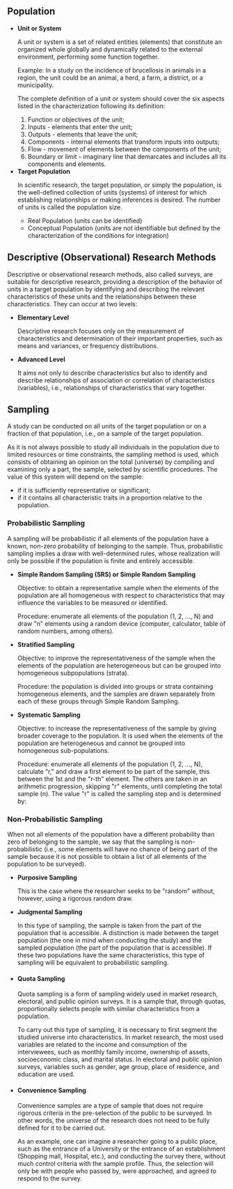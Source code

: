 <h2>Population</h2>
<ul>
    <li><strong>Unit or System</strong>
        <p>A unit or system is a set of related entities (elements) that constitute an organized whole globally and
            dynamically related to the external environment, performing some function together.</p>
        <p>Example: In a study on the incidence of brucellosis in animals in a region, the unit could be an animal,
            a herd, a farm, a district, or a municipality.</p>
        <p>The complete definition of a unit or system should cover the six aspects listed in the characterization
            following its definition:</p>
        <ol>
            <li>Function or objectives of the unit;</li>
            <li>Inputs - elements that enter the unit;</li>
            <li>Outputs - elements that leave the unit;</li>
            <li>Components - internal elements that transform inputs into outputs;</li>
            <li>Flow - movement of elements between the components of the unit;</li>
            <li>Boundary or limit - imaginary line that demarcates and includes all its components and elements.</li>
        </ol>
    </li>
    <li><strong>Target Population</strong>
        <p>In scientific research, the target population, or simply the population, is the well-defined collection of
            units (systems) of interest for which establishing relationships or making inferences is desired. The number
            of units is called the population size.</p>
        <ul>
            <li>Real Population (units can be identified)</li>
            <li>Conceptual Population (units are not identifiable but defined by the characterization of the conditions
                for integration)</li>
        </ul>
    </li>
</ul>
<h2>Descriptive (Observational) Research Methods</h2>
<p>Descriptive or observational research methods, also called surveys, are suitable for descriptive research, providing a
    description of the behavior of units in a target population by identifying and describing the relevant
    characteristics of these units and the relationships between these characteristics. They can occur at two levels:</p>
<ul>
    <li><strong>Elementary Level</strong>
        <p>Descriptive research focuses only on the measurement of characteristics and determination of their important
            properties, such as means and variances, or frequency distributions.</p>
    </li>
    <li><strong>Advanced Level</strong>
        <p>It aims not only to describe characteristics but also to identify and describe relationships of association or
            correlation of characteristics (variables), i.e., relationships of characteristics that vary together.</p>
    </li>
</ul>
<h2>Sampling</h2>
<p>A study can be conducted on all units of the target population or on a fraction of that population, i.e., on a
    sample of the target population.</p>
<p>As it is not always possible to study all individuals in the population due to limited resources or time constraints,
    the sampling method is used, which consists of obtaining an opinion on the total (universe) by compiling and
    examining only a part, the sample, selected by scientific procedures. The value of this system will depend on the
    sample:</p>
<ul>
    <li>if it is sufficiently representative or significant;</li>
    <li>if it contains all characteristic traits in a proportion relative to the population.</li>
</ul>
<h3>Probabilistic Sampling</h3>
<p>A sampling will be probabilistic if all elements of the population have a known, non-zero probability of belonging to
    the sample. Thus, probabilistic sampling implies a draw with well-determined rules, whose realization will only be
    possible if the population is finite and entirely accessible.</p>
<ul>
    <li><strong>Simple Random Sampling (SRS) or Simple Random Sampling</strong>
        <p>Objective: to obtain a representative sample when the elements of the population are all homogeneous with
            respect to characteristics that may influence the variables to be measured or identified.</p>
        <p>Procedure: enumerate all elements of the population (1, 2, ..., N) and draw "n" elements using a random
            device (computer, calculator, table of random numbers, among others).</p>
    </li>
    <li><strong>Stratified Sampling</strong>
        <p>Objective: to improve the representativeness of the sample when the elements of the population are
            heterogeneous but can be grouped into homogeneous subpopulations (strata).</p>
        <p>Procedure: the population is divided into groups or strata containing homogeneous elements, and the samples
            are drawn separately from each of these groups through Simple Random Sampling.</p>
    </li>
    <li><strong>Systematic Sampling</strong>
        <p>Objective: to increase the representativeness of the sample by giving broader coverage to the population. It
            is used when the elements of the population are heterogeneous and cannot be grouped into homogeneous
            sub-populations.</p>
        <p>Procedure: enumerate all elements of the population (1, 2, ..., N), calculate "r," and draw a first element
            to be part of the sample, this between the 1st and the "r-th" element. The others are taken in an arithmetic
            progression, skipping "r" elements, until completing the total sample (n). The value "r" is called the
            sampling step and is determined by:</p>
</ul>
<h3>Non-Probabilistic Sampling</h3>
<p>When not all elements of the population have a different probability than zero of belonging to the sample, we say that
    the sampling is non-probabilistic (i.e., some elements will have no chance of being part of the sample because it is
    not possible to obtain a list of all elements of the population to be surveyed).</p>
<ul>
    <li><strong>Purposive Sampling</strong>
        <p>This is the case where the researcher seeks to be "random" without, however, using a rigorous random draw.</p>
    </li>
    <li><strong>Judgmental Sampling</strong>
        <p>In this type of sampling, the sample is taken from the part of the population that is accessible. A distinction is made between the target population (the one in mind when conducting the study) and the sampled population (the part of the population that is accessible). If these two populations have the same characteristics, this type of sampling will be equivalent to probabilistic sampling.</p>
</li>
<li>
    <h4>Quota Sampling</h4>
    <p>Quota sampling is a form of sampling widely used in market research, electoral, and public opinion surveys. It is a sample that, through quotas, proportionally selects people with similar characteristics from a population.</p>
    <p>To carry out this type of sampling, it is necessary to first segment the studied universe into characteristics. In market research, the most used variables are related to the income and consumption of the interviewees, such as monthly family income, ownership of assets, socioeconomic class, and marital status. In electoral and public opinion surveys, variables such as gender, age group, place of residence, and education are used.</p>
</li>
<li>
    <h4>Convenience Sampling</h4>
    <p>Convenience samples are a type of sample that does not require rigorous criteria in the pre-selection of the public to be surveyed. In other words, the universe of the research does not need to be fully defined for it to be carried out.</p>
    <p>As an example, one can imagine a researcher going to a public place, such as the entrance of a University or the entrance of an establishment (Shopping mall, Hospital, etc.), and conducting the survey there, without much control criteria with the sample profile. Thus, the selection will only be with people who passed by, were approached, and agreed to respond to the survey.</p>
</li>
</ul>